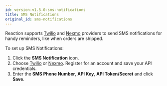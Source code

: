 ```yaml
---
id: version-v1.5.0-sms-notifications
title: SMS Notifications
original_id: sms-notifications
---
```

    
Reaction supports [Twilio](https://www.twilio.com/) and [Nexmo](https://www.nexmo.com/) providers to send SMS notifications for handy reminders, like when orders are shipped.

To set up SMS Notifications:

1.  Click the <i class="rui font-icon fa fa-mobile"></i>  **SMS Notification** icon.
2.  Choose [Twilio](https://www.twilio.com/) or [Nexmo](https://www.nexmo.com/). Register for an account and save your API credentials.
3.  Enter the **SMS Phone Number**, **API Key**, **API Token/Secret** and click **Save**.
